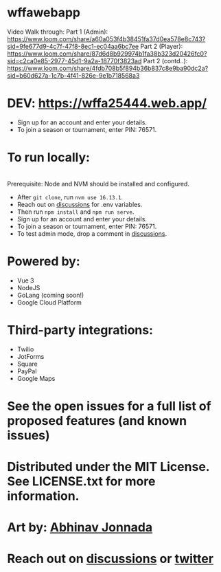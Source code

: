 # wffawebapp

Video Walk through:
Part 1 (Admin): 
https://www.loom.com/share/a60a053f4b38451fa37d0ea578e8c743?sid=9fe677d9-4c7f-47f8-8ec1-ec04aa6bc7ee
Part 2 (Player): 
https://www.loom.com/share/87d6d8b929974b1fa38b323d20426fc0?sid=c2ca0e85-2977-45d1-9a2a-18770f3823ad
Part 2 (contd..): 
https://www.loom.com/share/4fdb708b5f894b36b837c8e9ba90dc2a?sid=b60d627a-1c7b-4f41-826e-9e1b718568a3



# DEV: https://wffa25444.web.app/

- Sign up for an account and enter your details.
- To join a season or tournament, enter PIN: 76571.

# To run locally:
<br />
Prerequisite: Node and NVM should be installed and configured.

- After `git clone`, run `nvm use 16.13.1`.
- Reach out on [discussions](https://github.com/abhinavjonnada82/wffawebapp/discussions/59) for .env variables.
- Then run `npm install` and `npm run serve`.
- Sign up for an account and enter your details.
- To join a season or tournament, enter PIN: 76571.
- To test admin mode, drop a comment in [discussions](https://github.com/abhinavjonnada82/wffawebapp/discussions/59).

# Powered by:
- Vue 3
- NodeJS
- GoLang (coming soon!)
- Google Cloud Platform

# Third-party integrations:
- Twilio
- JotForms
- Square
- PayPal
- Google Maps

# See the open issues for a full list of proposed features (and known issues)

# Distributed under the MIT License. See LICENSE.txt for more information.

# Art by: [Abhinav Jonnada](https://twitter.com/ajon82)

# Reach out on [discussions](https://github.com/abhinavjonnada82/wffawebapp/discussions/59) or [twitter](https://twitter.com/ajon82)
